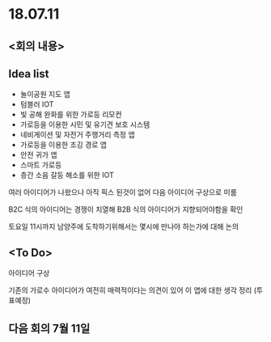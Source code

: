 # 18.07.11

## &lt;회의 내용&gt;

## Idea list

* 놀이공원 지도 앱
* 텀블러 IOT
* 빛 공해 완화를 위한 가로등 리모컨
* 가로등을 이용한 시민 및 유기견 보호 시스템
* 네비게이션 및 자전거 주행거리 측정 앱
* 가로등을 이용한 조깅 경로 앱
* 안전 귀가 앱
* 스마트 가로등
* 층간 소음 갈등 해소를 위한 IOT

여러 아이디어가 나왔으나 아직 픽스 된것이 없어 다음 아이디어 구상으로 미룸

B2C 식의 아이디어는 경쟁이 치열해 B2B 식의 아이디어가 지향되어야함을 확인

토요일 11시까지 남양주에 도착하기위해서는 몇시에 만나야 하는가에 대해 논의



## &lt;To Do&gt;

아이디어 구상

기존의 가로수 아이디어가 여전히 매력적이다는 의견이 있어 이 앱에 대한 생각 정리 \(투표예정\)

## 다음 회의 7월 11일

